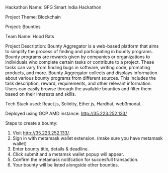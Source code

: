 Hackathon Name: GFG Smart India Hackathon

Project Theme: Blockchain

Project: Bounties

Team Name: Hood Rats

Project Description: Bounty Aggregator is a web-based platform that aims to simplify the process of finding and participating in bounty programs. Bounty programs are rewards given by companies or organizations to individuals who complete certain tasks or contribute to a project. These tasks can vary from finding bugs in software, writing code, promoting products, and more.
Bounty Aggregator collects and displays information about various bounty programs from different sources. This includes the task description, reward, requirements, and other relevant information. Users can easily browse through the available bounties and filter them based on their interests and skills.

Tech Stack used: React.js, Solidity, Ether.js, Hardhat, web3modal.

Deployed using GCP AMD instance: http://35.223.252.133/

Steps to create a bounty:
1. Visit http://35.223.252.133/.
2. Sign in with metamask wallet extension. (make sure you have metamask wallet)
3. Enter bounty title, details & deadline.
4. Click submit and a metamsk wallet popup will appear.
5. Confirm the metamask notifcation for succesfull transaction.
5. Your bounty will be listed alongside other bounties.
